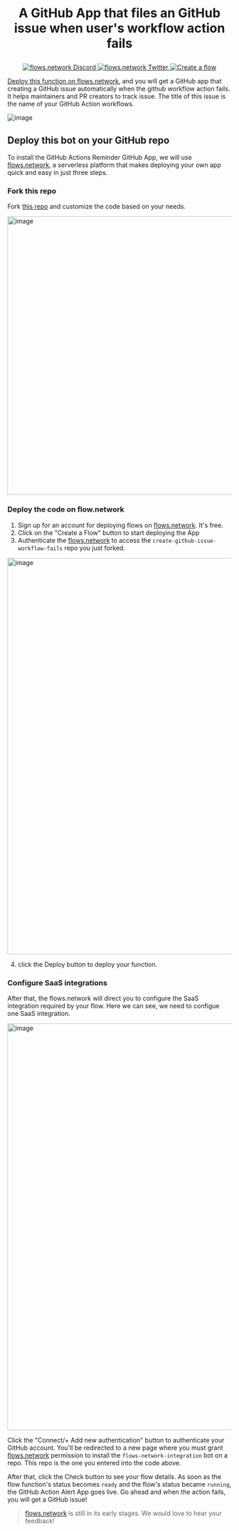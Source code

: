 # <p align="center">A GitHub App that files an GitHub issue when user's workflow action fails</p>

<p align="center">
  <a href="https://discord.gg/ccZn9ZMfFf">
    <img src="https://img.shields.io/badge/chat-Discord-7289DA?logo=discord" alt="flows.network Discord">
  </a>
  <a href="https://twitter.com/flows_network">
    <img src="https://img.shields.io/badge/Twitter-1DA1F2?logo=twitter&amp;logoColor=white" alt="flows.network Twitter">
  </a>
   <a href="https://flows.network/flow/new">
    <img src="https://img.shields.io/website?up_message=deploy&url=https%3A%2F%2Fflows.network%2Fflow%2Fnew" alt="Create a flow">
  </a>
</p>

[Deploy this function on flows.network](#deploy-this-bot-on-your-github-repo), and you will get a GitHub app that creating a GitHub issue automatically when the github workflow action fails. It helps maintainers and PR creators to track issue. The title of this issue is the name of your GitHub Action workflows.

![image](https://user-images.githubusercontent.com/45785633/228459461-54173859-cf78-42f1-87e3-f4b0eceb2be7.png)


## Deploy this bot on your GitHub repo

To install the GitHub Actions Reminder GitHub App, we will use [flows.network](https://flows.network/), a serverless platform that makes deploying your own app quick and easy in just three steps.

### Fork this repo

Fork [this repo](https://github.com/flows-network/create-github-issue-workflow-fails/) and customize the code based on your needs. 

<img width="624" alt="image" src="https://user-images.githubusercontent.com/45785633/228460183-53536d8b-b376-4c81-916d-1d10bde3ac93.png">

### Deploy the code on flow.network

1. Sign up for an account for deploying flows on [flows.network](https://flows.network/). It's free.
2. Click on the "Create a Flow" button to start deploying the App
3. Authenticate the [flows.network](https://flows.network/) to access the `create-github-issue-workflow-fails` repo you just forked. 

<img width="889" alt="image" src="https://user-images.githubusercontent.com/45785633/228461712-82f2cecd-4d7c-4b68-b8dd-98e7221fffad.png">


4. click the Deploy button to deploy your function.

### Configure SaaS integrations

After that, the flows.network will direct you to configure the SaaS integration required by your flow. Here we can see, we need to configue one SaaS integration.

<img width="912" alt="image" src="https://user-images.githubusercontent.com/45785633/228461855-026080fb-1aec-4633-80f1-b2190a926794.png">


Click the "Connect/+ Add new authentication" button to authenticate your GitHub account. You'll be redirected to a new page where you must grant [flows.network](https://flows.network/) permission to install the `flows-network-integration` bot on a repo. This repo is the one you entered into the code above.

After that, click the Check button to see your flow details. As soon as the flow function's status becomes `ready` and the flow's status became `running`, the GitHub Action Alert App goes live. Go ahead and when the action fails, you will get a GitHub issue!


> [flows.network](https://flows.network/) is still in its early stages. We would love to hear your feedback!








